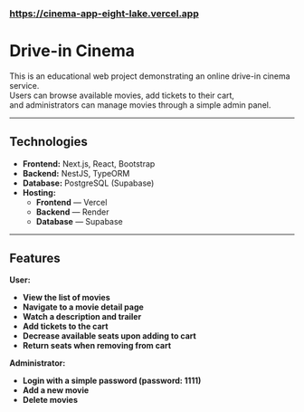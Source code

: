### https://cinema-app-eight-lake.vercel.app

# Drive-in Cinema

This is an educational web project demonstrating an online drive-in cinema service.  
Users can browse available movies, add tickets to their cart,  
and administrators can manage movies through a simple admin panel.

---

## Technologies

- **Frontend:** Next.js, React, Bootstrap
- **Backend:** NestJS, TypeORM
- **Database:** PostgreSQL (Supabase)
- **Hosting:**
  - **Frontend** — Vercel
  - **Backend** — Render
  - **Database** — Supabase

---

## Features

**User:**
- **View the list of movies**
- **Navigate to a movie detail page**
- **Watch a description and trailer**
- **Add tickets to the cart**
- **Decrease available seats upon adding to cart**
- **Return seats when removing from cart**

**Administrator:**
- **Login with a simple password (password: 1111)**
- **Add a new movie**
- **Delete movies**
